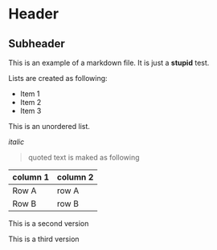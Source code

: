 Header
======

Subheader
---------

This is an example of a markdown file. It is just a **stupid** test.

Lists are created as following:

* Item 1
* Item 2
* Item 3

This is an unordered list.

*italic* 

> quoted text is maked as following

column 1 | column 2
-------- | ---------
Row A    |  row A
Row B    |  row B

This is a second version

This is a third version
